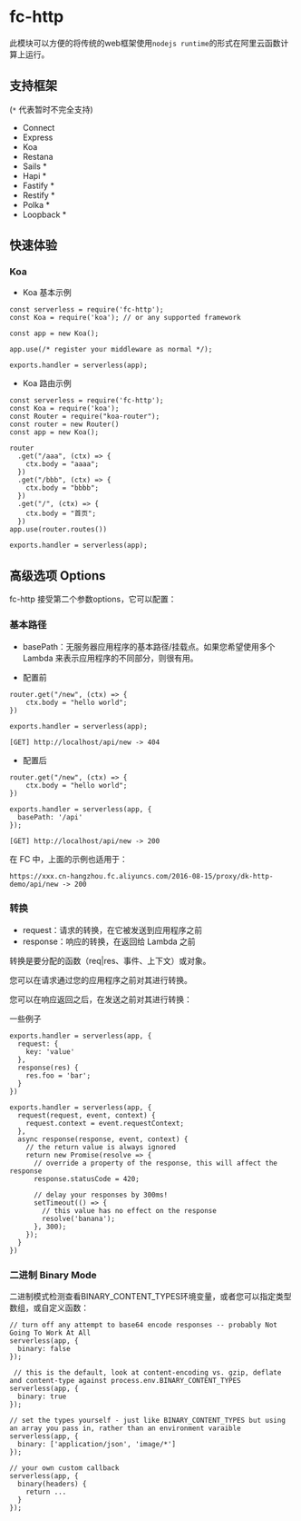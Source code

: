 # fc-http
此模块可以方便的将传统的web框架使用`nodejs runtime`的形式在阿里云函数计算上运行。

## 支持框架
(`*` 代表暂时不完全支持)
- Connect
- Express
- Koa
- Restana
- Sails *
- Hapi *
- Fastify *
- Restify *
- Polka *
- Loopback *
## 快速体验
### Koa
- Koa 基本示例
```
const serverless = require('fc-http');
const Koa = require('koa'); // or any supported framework

const app = new Koa();

app.use(/* register your middleware as normal */);

exports.handler = serverless(app);

```
- Koa 路由示例
```
const serverless = require('fc-http');
const Koa = require('koa');
const Router = require("koa-router");
const router = new Router()
const app = new Koa();

router
  .get("/aaa", (ctx) => {
    ctx.body = "aaaa";
  })
  .get("/bbb", (ctx) => {
    ctx.body = "bbbb";
  })
  .get("/", (ctx) => {
    ctx.body = "首页";
  })
app.use(router.routes())

exports.handler = serverless(app);

```

## 高级选项 Options

fc-http 接受第二个参数options，它可以配置：

### 基本路径
- basePath：无服务器应用程序的基本路径/挂载点。如果您希望使用多个 Lambda 来表示应用程序的不同部分，则很有用。

- 配置前
```
router.get("/new", (ctx) => {
    ctx.body = "hello world";
})

exports.handler = serverless(app);
```
```
[GET] http://localhost/api/new -> 404
```

- 配置后

```
router.get("/new", (ctx) => {
    ctx.body = "hello world";
})

exports.handler = serverless(app, {
  basePath: '/api'
});
```
```
[GET] http://localhost/api/new -> 200
```
在 FC 中，上面的示例也适用于：
```
https://xxx.cn-hangzhou.fc.aliyuncs.com/2016-08-15/proxy/dk-http-demo/api/new -> 200
```

### 转换
- request：请求的转换，在它被发送到应用程序之前
- response：响应的转换，在返回给 Lambda 之前

转换是要分配的函数（req|res、事件、上下文）或对象。

您可以在请求通过您的应用程序之前对其进行转换。

您可以在响应返回之后，在发送之前对其进行转换：

一些例子
```
exports.handler = serverless(app, {
  request: {
    key: 'value'
  },
  response(res) {
    res.foo = 'bar';
  }
})

exports.handler = serverless(app, {
  request(request, event, context) {
    request.context = event.requestContext;
  },
  async response(response, event, context) {
    // the return value is always ignored
    return new Promise(resolve => {
      // override a property of the response, this will affect the response
      response.statusCode = 420;

      // delay your responses by 300ms!
      setTimeout(() => {
        // this value has no effect on the response
        resolve('banana');
      }, 300);
    });
  }
})
```

### 二进制 Binary Mode

二进制模式检测查看BINARY_CONTENT_TYPES环境变量，或者您可以指定类型数组，或自定义函数：

```
// turn off any attempt to base64 encode responses -- probably Not Going To Work At All
serverless(app, {
  binary: false
});

 // this is the default, look at content-encoding vs. gzip, deflate and content-type against process.env.BINARY_CONTENT_TYPES
serverless(app, {
  binary: true
});

// set the types yourself - just like BINARY_CONTENT_TYPES but using an array you pass in, rather than an environment varaible
serverless(app, {
  binary: ['application/json', 'image/*']
});

// your own custom callback
serverless(app, {
  binary(headers) {
    return ...
  }
});
```
